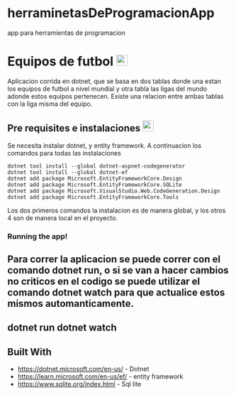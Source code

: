 # herraminetasDeProgramacionApp
app para herramientas de programacion

# Equipos de futbol <img src='https://github.com/santistani13/herraminetasDeProgramacionApp/assets/76953005/3f6913f3-cc9e-4c1a-8f3f-a7f1b896167b' width='25'>

Aplicacion corrida en dotnet, que se basa en dos tablas donde una estan los equipos de futbol a nivel mundial y otra tabla las ligas del mundo adonde estos equipos pertenecen. Existe una relacion entre ambas tablas con la liga misma del equipo.

## Pre requisites e instalaciones <img src='https://github.com/santistani13/herraminetasDeProgramacionApp/assets/76953005/18cac3e0-c101-4641-8004-4839e0337a56' width='25'>




Se necesita instalar dotnet, y entity framework. A continuacion los comandos para todas las instalaciones 

```
dotnet tool install --global dotnet-aspnet-codegenerator
dotnet tool install --global dotnet-ef
dotnet add package Microsoft.EntityFrameworkCore.Design
dotnet add package Microsoft.EntityFrameworkCore.SQLite
dotnet add package Microsoft.VisualStudio.Web.CodeGeneration.Design
dotnet add package Microsoft.EntityFrameworkCore.Tools
```
Los dos primeros comandos la instalacion es de manera global, y los otros 4 son de manera local en el proyecto.

### Running the app!

Para correr la aplicacion se puede correr con el comando dotnet run, o si se van a hacer cambios no criticos en el codigo se puede utilizar el comando dotnet watch para que actualice estos mismos automanticamente.
--
dotnet run
dotnet watch
--

## Built With

* https://dotnet.microsoft.com/en-us/ - Dotnet
* https://learn.microsoft.com/en-us/ef/ - entity framework
* https://www.sqlite.org/index.html - Sql lite

